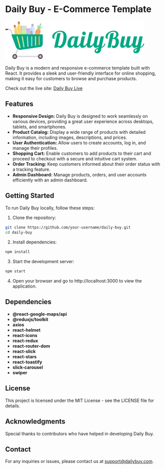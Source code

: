 # Daily Buy - E-Commerce Template

![Daily Buy Logo](/src/assets/logo/big_logo.png)

Daily Buy is a modern and responsive e-commerce template built with React. It provides a sleek and user-friendly interface for online shopping, making it easy for customers to browse and purchase products.

Check out the live site: [Daily Buy Live](https://daily-buy-react-latest.vercel.app/)

## Features

- **Responsive Design:** Daily Buy is designed to work seamlessly on various devices, providing a great user experience across desktops, tablets, and smartphones.
- **Product Catalog:** Display a wide range of products with detailed information, including images, descriptions, and prices.
- **User Authentication:** Allow users to create accounts, log in, and manage their profiles.
- **Shopping Cart:** Enable customers to add products to their cart and proceed to checkout with a secure and intuitive cart system.
- **Order Tracking:** Keep customers informed about their order status with a tracking feature.
- **Admin Dashboard:** Manage products, orders, and user accounts efficiently with an admin dashboard.

## Getting Started

To run Daily Buy locally, follow these steps:

1. Clone the repository:

```bash
git clone https://github.com/your-username/daily-buy.git
cd daily-buy
```

2. Install dependencies:

```bash
npm install
```

3. Start the development server:

```bash
npm start
```

4. Open your browser and go to http://localhost:3000 to view the application.

## Dependencies

- **@react-google-maps/api**
- **@reduxjs/toolkit**
- **axios**
- **react-helmet**
- **react-icons**
- **react-redux**
- **react-router-dom**
- **react-slick**
- **react-stars**
- **react-toastify**
- **slick-carousel**
- **swiper**

## License

This project is licensed under the MIT License - see the LICENSE file for details.

## Acknowledgments

Special thanks to contributors who have helped in developing Daily Buy.

## Contact

For any inquiries or issues, please contact us at support@dailybuy.com.
